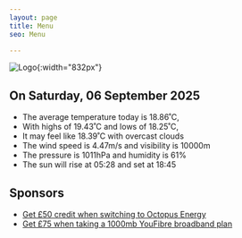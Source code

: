 ```yaml
---
layout: page
title: Menu
seo: Menu

---
```


![Logo](/images/logo.jpg){:width="832px"}

<!-- weather_marker starts -->
## On Saturday, 06 September 2025

- The average temperature today is 18.86˚C,
- With highs of 19.43˚C and lows of 18.25˚C,
- It may feel like 18.39˚C with overcast clouds
- The wind speed is 4.47m/s and visibility is 10000m
- The pressure is 1011hPa and humidity is 61%
- The sun will rise at 05:28 and set at 18:45

<!-- weather_marker ends -->

## Sponsors

- [Get £50 credit when switching to Octopus Energy](https://bit.ly/3oD1nnS)
- [Get £75 when taking a 1000mb YouFibre broadband plan](https://aklam.io/91zWhU?)
